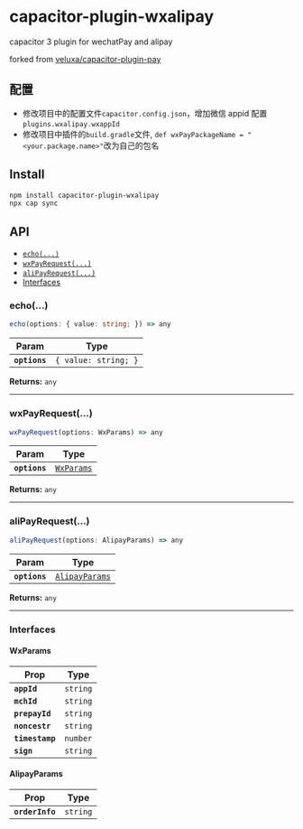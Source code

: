 # capacitor-plugin-wxalipay

capacitor 3 plugin for wechatPay and alipay

forked from [veluxa/capacitor-plugin-pay](https://github.com/veluxa/capacitor-plugin-pay)

## 配置

- 修改项目中的配置文件`capacitor.config.json`，增加微信 appid 配置`plugins.wxalipay.wxappId`
- 修改项目中插件的`build.gradle`文件, `def wxPayPackageName = "<your.package.name>"`改为自己的包名

## Install

```bash
npm install capacitor-plugin-wxalipay
npx cap sync
```

## API

<docgen-index>

- [`echo(...)`](#echo)
- [`wxPayRequest(...)`](#wxpayrequest)
- [`aliPayRequest(...)`](#alipayrequest)
- [Interfaces](#interfaces)

</docgen-index>

<docgen-api>
<!--Update the source file JSDoc comments and rerun docgen to update the docs below-->

### echo(...)

```typescript
echo(options: { value: string; }) => any
```

| Param         | Type                            |
| ------------- | ------------------------------- |
| **`options`** | <code>{ value: string; }</code> |

**Returns:** <code>any</code>

---

### wxPayRequest(...)

```typescript
wxPayRequest(options: WxParams) => any
```

| Param         | Type                                          |
| ------------- | --------------------------------------------- |
| **`options`** | <code><a href="#wxparams">WxParams</a></code> |

**Returns:** <code>any</code>

---

### aliPayRequest(...)

```typescript
aliPayRequest(options: AlipayParams) => any
```

| Param         | Type                                                  |
| ------------- | ----------------------------------------------------- |
| **`options`** | <code><a href="#alipayparams">AlipayParams</a></code> |

**Returns:** <code>any</code>

---

### Interfaces

#### WxParams

| Prop            | Type                |
| --------------- | ------------------- |
| **`appId`**     | <code>string</code> |
| **`mchId`**     | <code>string</code> |
| **`prepayId`**  | <code>string</code> |
| **`noncestr`**  | <code>string</code> |
| **`timestamp`** | <code>number</code> |
| **`sign`**      | <code>string</code> |

#### AlipayParams

| Prop            | Type                |
| --------------- | ------------------- |
| **`orderInfo`** | <code>string</code> |

</docgen-api>

